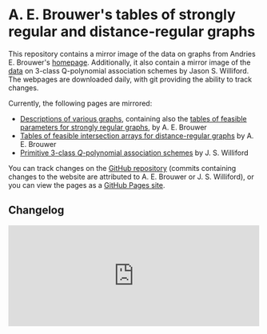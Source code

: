 # A. E. Brouwer's tables of strongly regular and distance-regular graphs

This repository contains a mirror image of the data on graphs from Andries E. Brouwer's [homepage](http://www.win.tue.nl/~aeb/). Additionally, it also contain a mirror image of the [data](http://www.uwyo.edu/jwilliford/data/qprim3_table.html) on 3-class Q-polynomial association schemes by Jason S. Williford. The webpages are downloaded daily, with git providing the ability to track changes.

Currently, the following pages are mirrored:
* [Descriptions of various graphs](graphs/), containing also the [tables of feasible parameters for strongly regular graphs](graphs/srg/srgtab.html), by A. E. Brouwer
* [Tables of feasible intersection arrays for distance-regular graphs](drg/drgtables.html) by A. E. Brouwer
* [Primitive 3-class *Q*-polynomial association schemes](qprim3/qprim3_table.html) by J. S. Williford

You can track changes on the [GitHub repository](https://github.com/jaanos/brouwer/) (commits containing changes to the website are attributed to A. E. Brouwer or J. S. Williford), or you can view the pages as a [GitHub Pages site](https://jaanos.github.io/brouwer/).

## Changelog

<iframe src="https://jaanos.github.io/github-latest-commits-widget/?username=jaanos&repo=brouwer&author=aebr&limit=3" allowtransparency="true" frameborder="0" scrolling="no" width="502px" height="202px"></iframe>
